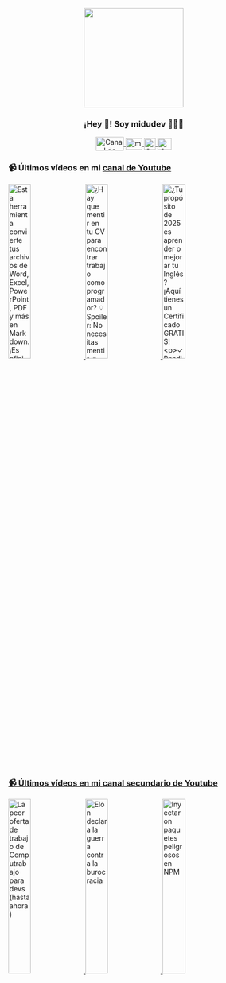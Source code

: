 <p align="center" width="300">
   <img align="center" width="200" src="https://user-images.githubusercontent.com/1561955/106762302-fda9de00-6635-11eb-99be-3ef744e60c0e.png" />
   <h3 align="center">¡Hey 👋! Soy midudev 👨🏻‍💻</h3>
</p>

<p align="center">
   <a href="https://twitch.tv/midudev" target="blank">
    <img align="center" src="https://upload.wikimedia.org/wikipedia/commons/c/ce/Twitch_logo_2019.svg" alt="Canal de Twitch de midudev" height="28px" width="56px" />
  </a>
  <span style="width: 8px;"> </span>
   <a href="https://youtube.com/midudev" target="blank">
    <img align="center" src="https://upload.wikimedia.org/wikipedia/commons/0/09/YouTube_full-color_icon_%282017%29.svg" alt="midudev" height="23px" width="33px" />
  </a>
  <span style="width: 8px;"> </span>
  <a href="https://instagram.com/midu.dev" target="blank">
    <img align="center" src="https://upload.wikimedia.org/wikipedia/commons/e/e7/Instagram_logo_2016.svg" alt="Canal de Instagram de midu.dev" height="23px" width="23px" />
  </a>
  <span style="width: 8px;"> </span>
  <a href="https://twitter.com/midudev" target="blank">
    <img align="center" src="https://upload.wikimedia.org/wikipedia/commons/thumb/6/6f/Logo_of_Twitter.svg/2491px-Logo_of_Twitter.svg.png" alt="Canal de Twitter de midudev" height="23px" width="28px" />
  </a>
</p>

### 📹 Últimos vídeos en mi [canal de Youtube](https://youtube.com/midudev?sub_confirmation=1)

<a href='https://youtu.be/apLmqLUybhU' target='_blank'>
  <img width='30%' src='https://img.youtube.com/vi/apLmqLUybhU/mqdefault.jpg' alt='Esta herramienta convierte tus archivos de Word, Excel, PowerPoint, PDF y más en Markdown.
¡Es ofici' />
</a>
<a href='https://youtu.be/Yyfk3oe5gLw' target='_blank'>
  <img width='30%' src='https://img.youtube.com/vi/Yyfk3oe5gLw/mqdefault.jpg' alt='¿Hay que mentir en tu CV para encontrar trabajo como programador?
💡 Spoiler: No necesitas mentir, p' />
</a>
<a href='https://youtu.be/bPY6zsS_tA4' target='_blank'>
  <img width='30%' src='https://img.youtube.com/vi/bPY6zsS_tA4/mqdefault.jpg' alt='¿Tu propósito de 2025 es aprender o mejorar tu Inglés?
¡Aquí tienes un Certificado GRATIS!

✓ Readin' />
</a>

### 📹 Últimos vídeos en mi [canal secundario de Youtube](https://youtube.com/midulive?sub_confirmation=1)

<a href='https://youtu.be/ZvFtQLsPqog' target='_blank'>
  <img width='30%' src='https://img.youtube.com/vi/ZvFtQLsPqog/mqdefault.jpg' alt='La peor oferta de trabajo de Computrabajo para devs (hasta ahora)' />
</a>
<a href='https://youtu.be/SAdulUeKpsM' target='_blank'>
  <img width='30%' src='https://img.youtube.com/vi/SAdulUeKpsM/mqdefault.jpg' alt='Elon declara la guerra contra la burocracia' />
</a>
<a href='https://youtu.be/xi_-P0EQM2A' target='_blank'>
  <img width='30%' src='https://img.youtube.com/vi/xi_-P0EQM2A/mqdefault.jpg' alt='Inyectaron paquetes peligrosos en NPM' />
</a>